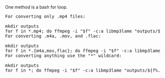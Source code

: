 One method is a bash for loop.

<pre>
For converting only .mp4 files:

mkdir outputs
for f in *.mp4; do ffmpeg -i "$f" -c:a libmp3lame "outputs/${f%.mp4}.mp3"; done
For converting .m4a, .mov, and .flac:

mkdir outputs
for f in *.{m4a,mov,flac}; do ffmpeg -i "$f" -c:a libmp3lame "outputs/${f%.*}.mp3"; done
For converting anything use the "*" wildcard:

mkdir outputs
for f in *; do ffmpeg -i "$f" -c:a libmp3lame "outputs/${f%.*}.mp3"; done
</pre>
